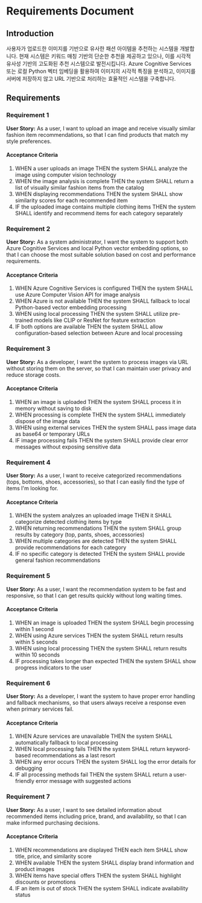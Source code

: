 # Requirements Document

## Introduction

사용자가 업로드한 이미지를 기반으로 유사한 패션 아이템을 추천하는 시스템을 개발합니다. 현재 시스템은 키워드 매칭 기반의 단순한 추천을 제공하고 있으나, 이를 시각적 유사성 기반의 고도화된 추천 시스템으로 발전시킵니다. Azure Cognitive Services 또는 로컬 Python 벡터 임베딩을 활용하여 이미지의 시각적 특징을 분석하고, 이미지를 서버에 저장하지 않고 URL 기반으로 처리하는 효율적인 시스템을 구축합니다.

## Requirements

### Requirement 1

**User Story:** As a user, I want to upload an image and receive visually similar fashion item recommendations, so that I can find products that match my style preferences.

#### Acceptance Criteria

1. WHEN a user uploads an image THEN the system SHALL analyze the image using computer vision technology
2. WHEN the image analysis is complete THEN the system SHALL return a list of visually similar fashion items from the catalog
3. WHEN displaying recommendations THEN the system SHALL show similarity scores for each recommended item
4. IF the uploaded image contains multiple clothing items THEN the system SHALL identify and recommend items for each category separately

### Requirement 2

**User Story:** As a system administrator, I want the system to support both Azure Cognitive Services and local Python vector embedding options, so that I can choose the most suitable solution based on cost and performance requirements.

#### Acceptance Criteria

1. WHEN Azure Cognitive Services is configured THEN the system SHALL use Azure Computer Vision API for image analysis
2. WHEN Azure is not available THEN the system SHALL fallback to local Python-based vector embedding processing
3. WHEN using local processing THEN the system SHALL utilize pre-trained models like CLIP or ResNet for feature extraction
4. IF both options are available THEN the system SHALL allow configuration-based selection between Azure and local processing

### Requirement 3

**User Story:** As a developer, I want the system to process images via URL without storing them on the server, so that I can maintain user privacy and reduce storage costs.

#### Acceptance Criteria

1. WHEN an image is uploaded THEN the system SHALL process it in memory without saving to disk
2. WHEN processing is complete THEN the system SHALL immediately dispose of the image data
3. WHEN using external services THEN the system SHALL pass image data as base64 or temporary URLs
4. IF image processing fails THEN the system SHALL provide clear error messages without exposing sensitive data

### Requirement 4

**User Story:** As a user, I want to receive categorized recommendations (tops, bottoms, shoes, accessories), so that I can easily find the type of items I'm looking for.

#### Acceptance Criteria

1. WHEN the system analyzes an uploaded image THEN it SHALL categorize detected clothing items by type
2. WHEN returning recommendations THEN the system SHALL group results by category (top, pants, shoes, accessories)
3. WHEN multiple categories are detected THEN the system SHALL provide recommendations for each category
4. IF no specific category is detected THEN the system SHALL provide general fashion recommendations

### Requirement 5

**User Story:** As a user, I want the recommendation system to be fast and responsive, so that I can get results quickly without long waiting times.

#### Acceptance Criteria

1. WHEN an image is uploaded THEN the system SHALL begin processing within 1 second
2. WHEN using Azure services THEN the system SHALL return results within 5 seconds
3. WHEN using local processing THEN the system SHALL return results within 10 seconds
4. IF processing takes longer than expected THEN the system SHALL show progress indicators to the user

### Requirement 6

**User Story:** As a developer, I want the system to have proper error handling and fallback mechanisms, so that users always receive a response even when primary services fail.

#### Acceptance Criteria

1. WHEN Azure services are unavailable THEN the system SHALL automatically fallback to local processing
2. WHEN local processing fails THEN the system SHALL return keyword-based recommendations as a last resort
3. WHEN any error occurs THEN the system SHALL log the error details for debugging
4. IF all processing methods fail THEN the system SHALL return a user-friendly error message with suggested actions

### Requirement 7

**User Story:** As a user, I want to see detailed information about recommended items including price, brand, and availability, so that I can make informed purchasing decisions.

#### Acceptance Criteria

1. WHEN recommendations are displayed THEN each item SHALL show title, price, and similarity score
2. WHEN available THEN the system SHALL display brand information and product images
3. WHEN items have special offers THEN the system SHALL highlight discounts or promotions
4. IF an item is out of stock THEN the system SHALL indicate availability status